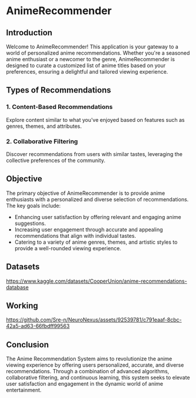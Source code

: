 # AnimeRecommender

## Introduction

Welcome to AnimeRecommender! This application is your gateway to a world of personalized anime recommendations. Whether you're a seasoned anime enthusiast or a newcomer to the genre, AnimeRecommender is designed to curate a customized list of anime titles based on your preferences, ensuring a delightful and tailored viewing experience.

## Types of Recommendations

### 1. Content-Based Recommendations

Explore content similar to what you've enjoyed based on features such as genres, themes, and attributes.

### 2. Collaborative Filtering

Discover recommendations from users with similar tastes, leveraging the collective preferences of the community.


## Objective

The primary objective of AnimeRecommender is to provide anime enthusiasts with a personalized and diverse selection of recommendations. The key goals include:

- Enhancing user satisfaction by offering relevant and engaging anime suggestions.
- Increasing user engagement through accurate and appealing recommendations that align with individual tastes.
- Catering to a variety of anime genres, themes, and artistic styles to provide a well-rounded viewing experience.



## Datasets

https://www.kaggle.com/datasets/CooperUnion/anime-recommendations-database

## Working



https://github.com/Sre-n/NeuroNexus/assets/92539781/c791eaaf-8cbc-42a5-ad63-66fbdff99563



## Conclusion

The Anime Recommendation System aims to revolutionize the anime viewing experience by offering users personalized, accurate, and diverse recommendations. Through a combination of advanced algorithms, collaborative filtering, and continuous learning, this system seeks to elevate user satisfaction and engagement in the dynamic world of anime entertainment.


